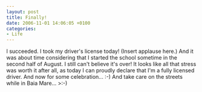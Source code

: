 ```yaml
---
layout: post
title: Finally!
date: 2006-11-01 14:06:05 +0100
categories:
- Life
---
```

I succeeded. I took my driver's license today! (Insert applause here.) And it was about time considering that I started the school sometime in the second half of August. I still can't believe it's over! It looks like all that stress was worth it after all, as today I can proudly declare that I'm a fully licensed driver. And now for some celebration... :-) And take care on the streets while in Baia Mare... >:-)

